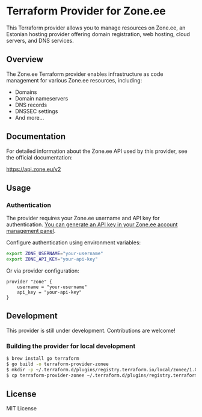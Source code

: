 # Terraform Provider for Zone.ee

This Terraform provider allows you to manage resources on Zone.ee, an Estonian hosting provider offering domain registration, web hosting, cloud servers, and DNS services.

## Overview

The Zone.ee Terraform provider enables infrastructure as code management for various Zone.ee resources, including:

- Domains
- Domain nameservers
- DNS records
- DNSSEC settings
- And more...

## Documentation

For detailed information about the Zone.ee API used by this provider, see the official documentation:

https://api.zone.eu/v2

## Usage

### Authentication

The provider requires your Zone.ee username and API key for authentication. [You can generate an API key in your Zone.ee account management panel](https://help.zone.eu/en/kb/zone-api-en/).

Configure authentication using environment variables:

```bash
export ZONE_USERNAME="your-username"
export ZONE_API_KEY="your-api-key"
```

Or via provider configuration:

```hcl
provider "zone" {
    username = "your-username"
    api_key = "your-api-key"
}
```

## Development
This provider is still under development. Contributions are welcome!

### Building the provider for local development
```sh
$ brew install go terraform
$ go build -o terraform-provider-zonee
$ mkdir -p ~/.terraform.d/plugins/registry.terraform.io/local/zonee/1.0.0/$(go env GOOS)_$(go env GOARCH)
$ cp terraform-provider-zonee ~/.terraform.d/plugins/registry.terraform.io/local/zonee/1.0.0/$(go env GOOS)_$(go env GOARCH)/
```

## License

MIT License
